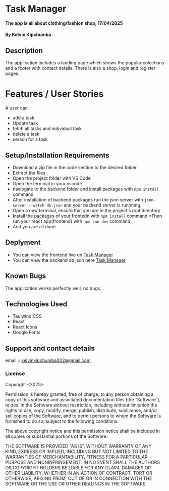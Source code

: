 # Task Manager
#### The app is all about clothing/fashion shop, 17/04/2025
#### **By Kelvin Kipchumba**
## Description
The application includes a  landing page which shows the popular colections and a footer with contact details. 
There is also a shop, login and register pages.

# Features / User Stories
A user can 
 - add a task
 - Update task
 - fetch all tasks and individual task
 - delete a task
 - serach for a task

## Setup/Installation Requirements
* Download a zip file in the code section to the desired folder
* Extract the files
* Open the project folder with VS Code
* Open the terminal in your vscode
* naviogate to the backend folder and install packages with `npm install` command
* After installation of backend packages run the json server with `json-server --watch db.json` and your backend server is runnning.
* Open a new terminal, ensure that you are in the project's root directory
* Install the packages of your frontedn with `npm install` command
*Then run your react app(frontend) with `npm run dev` command
* And you are all done


## Deplyment
* You can view the frontend live on [Task Manager](https://taskmanager-git-main-kkoechs-projects.vercel.app/)
* You can view the backend db.json here [Task Manager](https://task-manager-r3w4.onrender.com/tasks.app/)

## Known Bugs
The application works perfectly well, no bugs.

## Technologies Used
- Taulwind CSS
- React
- React Icons
- Google Fonts


## Support and contact details
email :: kelvinkipchumba002@gmail.com

### License
Copyright <2025> <Kelvin Kipchumba>

Permission is hereby granted, free of charge, to any person obtaining a copy of this software and associated documentation files (the “Software”), to deal in the Software without restriction, including without limitation the rights to use, copy, modify, merge, publish, distribute, sublicense, and/or sell copies of the Software, and to permit persons to whom the Software is furnished to do so, subject to the following conditions:

The above copyright notice and this permission notice shall be included in all copies or substantial portions of the Software.

THE SOFTWARE IS PROVIDED “AS IS”, WITHOUT WARRANTY OF ANY KIND, EXPRESS OR IMPLIED, INCLUDING BUT NOT LIMITED TO THE WARRANTIES OF MERCHANTABILITY, FITNESS FOR A PARTICULAR PURPOSE AND NONINFRINGEMENT. IN NO EVENT SHALL THE AUTHORS OR COPYRIGHT HOLDERS BE LIABLE FOR ANY CLAIM, DAMAGES OR OTHER LIABILITY, WHETHER IN AN ACTION OF CONTRACT, TORT OR OTHERWISE, ARISING FROM, OUT OF OR IN CONNECTION WITH THE SOFTWARE OR THE USE OR OTHER DEALINGS IN THE SOFTWARE.
